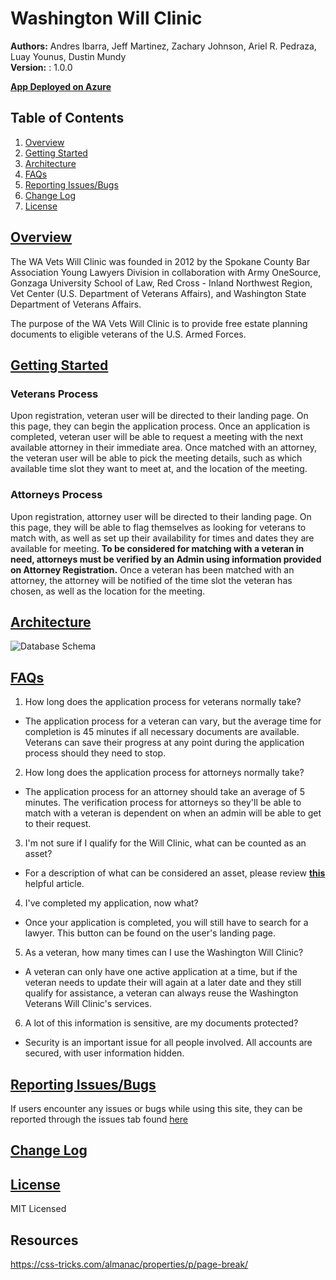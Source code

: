 # Washington Will Clinic
**Authors:** Andres Ibarra, Jeff Martinez, Zachary Johnson, Ariel R. Pedraza, Luay Younus, Dustin Mundy
</br>
**Version:** : 1.0.0

[**App Deployed on Azure**](http://willclinic.azurewebsites.net)

## Table of Contents

1. [Overview](https://github.com/Will-Clinic/WA-Will-Clinic/new/master?readme=1#overview)
2. [Getting Started](https://github.com/Will-Clinic/WA-Will-Clinic/new/master?readme=1#getting-started)
3. [Architecture](https://github.com/Will-Clinic/WA-Will-Clinic/new/master?readme=1#architecture)
4. [FAQs](https://github.com/Will-Clinic/WA-Will-Clinic/new/master?readme=1#faqs)
5. [Reporting Issues/Bugs](https://github.com/Will-Clinic/WA-Will-Clinic/new/master?readme=1#reporting-issuesbugs)
6. [Change Log](https://github.com/Will-Clinic/WA-Will-Clinic/new/master?readme=1#change-log)
7. [License](https://github.com/Will-Clinic/WA-Will-Clinic/new/master?readme=1#license)

## [Overview](https://github.com/Will-Clinic/WA-Will-Clinic/new/master?readme=1#table-of-contents)
The WA Vets Will Clinic was founded in 2012 by the Spokane County Bar Association Young Lawyers Division in collaboration with Army OneSource, Gonzaga University School of Law, Red Cross - Inland Northwest Region, Vet Center (U.S. Department of Veterans Affairs), and  Washington State Department of Veterans Affairs.

The purpose of the WA Vets Will Clinic is to provide free estate planning documents to eligible veterans of the U.S. Armed Forces.

## [Getting Started](https://github.com/Will-Clinic/WA-Will-Clinic/new/master?readme=1#table-of-contents)

### Veterans Process
Upon registration, veteran user will be directed to their landing page. On this page, they can begin the application process. Once an application is completed, veteran user will be able to request a meeting with the next available attorney in their immediate area. Once matched with an attorney, the veteran user will be able to pick the meeting details, such as which available time slot they want to meet at, and the location of the meeting.

### Attorneys Process
Upon registration, attorney user will be directed to their landing page. On this page, they will be able to flag themselves as looking for veterans to match with, as well as set up their availability for times and dates they are available for meeting. **To be considered for matching with a veteran in need, attorneys must be verified by an Admin using information provided on Attorney Registration.** Once a veteran has been matched with an attorney, the attorney will be notified of the time slot the veteran has chosen, as well as the location for the meeting.

## [Architecture](https://github.com/Will-Clinic/WA-Will-Clinic/new/master?readme=1#table-of-contents)
![Database Schema](https://i.imgur.com/1TC13OI.png "Microsoft SQL Database Schema")

## [FAQs](https://github.com/Will-Clinic/WA-Will-Clinic/new/master?readme=1#table-of-contents)
1. How long does the application process for veterans normally take?
  + The application process for a veteran can vary, but the average time for completion is 45 minutes if all necessary documents are available. Veterans can save their progress at any point during the application process should they need to stop.
  
2. How long does the application process for attorneys normally take?
  + The application process for an attorney should take an average of 5 minutes. The verification process for attorneys so they'll be able to match with a veteran is dependent on when an admin will be able to get to their request.
  
3. I'm not sure if I qualify for the Will Clinic, what can be counted as an asset?
  + For a description of what can be considered an asset, please review [**this**](https://www.sapling.com/12085934/examples-personal-assets) helpful article.
4. I've completed my application, now what?
  + Once your application is completed, you will still have to search for a lawyer. This button can be found on the user's landing page.
  
5. As a veteran, how many times can I use the Washington Will Clinic?
  + A veteran can only have one active application at a time, but if the veteran needs to update their will again at a later date and they still qualify for assistance, a veteran can always reuse the Washington Veterans Will Clinic's services.

6. A lot of this information is sensitive, are my documents protected?
  + Security is an important issue for all people involved. All accounts are secured, with user information hidden.
  
## [Reporting Issues/Bugs](https://github.com/Will-Clinic/WA-Will-Clinic/new/master?readme=1#table-of-contents)
If users encounter any issues or bugs while using this site, they can be reported through the issues tab found [here]()

## [Change Log](https://github.com/Will-Clinic/WA-Will-Clinic/new/master?readme=1#table-of-contents)

## [License](https://github.com/Will-Clinic/WA-Will-Clinic/new/master?readme=1#table-of-contents)
MIT Licensed

## Resources
https://css-tricks.com/almanac/properties/p/page-break/